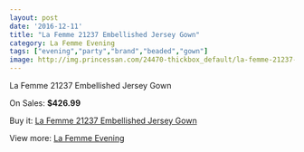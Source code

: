 ```yaml
---
layout: post
date: '2016-12-11'
title: "La Femme 21237 Embellished Jersey Gown"
category: La Femme Evening
tags: ["evening","party","brand","beaded","gown"]
image: http://img.princessan.com/24470-thickbox_default/la-femme-21237-embellished-jersey-gown.jpg
---
```

La Femme 21237 Embellished Jersey Gown

On Sales: **$426.99**
<a href="https://www.princessan.com/en/la-femme-evening/11275-la-femme-21237-embellished-jersey-gown.html"><amp-img layout="responsive" width="600" height="600" src="//img.princessan.com/24470-thickbox_default/la-femme-21237-embellished-jersey-gown.jpg" alt="La Femme 21237 Embellished Jersey Gown 0" /></a>
<a href="https://www.princessan.com/en/la-femme-evening/11275-la-femme-21237-embellished-jersey-gown.html"><amp-img layout="responsive" width="600" height="600" src="//img.princessan.com/24471-thickbox_default/la-femme-21237-embellished-jersey-gown.jpg" alt="La Femme 21237 Embellished Jersey Gown 1" /></a>
<a href="https://www.princessan.com/en/la-femme-evening/11275-la-femme-21237-embellished-jersey-gown.html"><amp-img layout="responsive" width="600" height="600" src="//img.princessan.com/24472-thickbox_default/la-femme-21237-embellished-jersey-gown.jpg" alt="La Femme 21237 Embellished Jersey Gown 2" /></a>
<a href="https://www.princessan.com/en/la-femme-evening/11275-la-femme-21237-embellished-jersey-gown.html"><amp-img layout="responsive" width="600" height="600" src="//img.princessan.com/24473-thickbox_default/la-femme-21237-embellished-jersey-gown.jpg" alt="La Femme 21237 Embellished Jersey Gown 3" /></a>
<a href="https://www.princessan.com/en/la-femme-evening/11275-la-femme-21237-embellished-jersey-gown.html"><amp-img layout="responsive" width="600" height="600" src="//img.princessan.com/24474-thickbox_default/la-femme-21237-embellished-jersey-gown.jpg" alt="La Femme 21237 Embellished Jersey Gown 4" /></a>

Buy it: [La Femme 21237 Embellished Jersey Gown](https://www.princessan.com/en/la-femme-evening/11275-la-femme-21237-embellished-jersey-gown.html "La Femme 21237 Embellished Jersey Gown")

View more: [La Femme Evening](https://www.princessan.com/en/29-la-femme-evening "La Femme Evening")